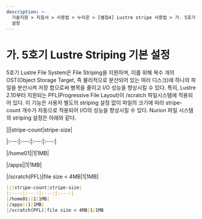 ```yaml
---
description: >-
  기술지원 > 지침서 > 사용법 > 누리온 > [별첨4] Lustre stripe 사용법 > 가. 5호기 Lustre Striping 기본
  설정
---
```


# 가. 5호기 Lustre Striping 기본 설정

5호기 Lustre File System은 File Striping을 지원하며, 이를 위해 복수 개의 OST(Object Storage Target, 즉 물리적으로 분산되어 있는 여러 디스크)에 하나의 파일을 분산시켜 저장 함으로써 병목을 줄이고 I/O 성능을 향상시킬 수 있다. 특히, Lustre 2.10부터 지원되는 PFL(Progressive File Layout)이 /scratch 파일시스템에 적용되어 있다. 이 기능은 사용자 별도의 striping 설정 없이 파일의 크기에 따라 stripe-count 개수가 자동으로 적용되어 I/O의 성능을 향상시킬 수 있다. Nurion 파일 시스템의 striping 설정은 아래와 같다.

|||stripe-count|stripe-size|

\|:---:|:---:|:---:|:---:|

|/home01||1|1MB|

|/apps||1|1MB|

|/scratch(PFL)|file size < 4MB|1|1MB|

```markdown
|||stripe-count|stripe-size|
|:---:|:---:|:---:|:---:|
|/home01||1|1MB|
|/apps||1|1MB|
|/scratch(PFL)|file size < 4MB|1|1MB
```

